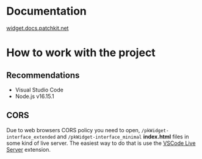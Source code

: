 # Documentation
[widget.docs.patchkit.net](https://widget.docs.patchkit.net/)

# How to work with the project

## Recommendations
* Visual Studio Code
* Node.js v16.15.1

## CORS
Due to web browsers CORS policy you need to open, `/pkWidget-interface_extended` and `/pkWidget-interface_minimal` **index.html** files in some kind of live server.
The easiest way to do that is use the [VSCode Live Server](https://marketplace.visualstudio.com/items?itemName=ritwickdey.LiveServer) extension.